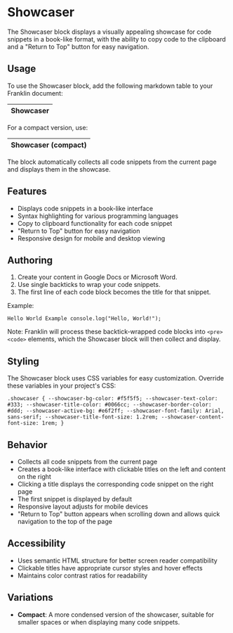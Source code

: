 # Showcaser

The Showcaser block displays a visually appealing showcase for code snippets in a book-like format, with the ability to copy code to the clipboard and a "Return to Top" button for easy navigation.

## Usage

To use the Showcaser block, add the following markdown table to your Franklin document:

| Showcaser |
|-----------|

For a compact version, use:

| Showcaser (compact) |
|---------------------|

The block automatically collects all code snippets from the current page and displays them in the showcase.

## Features

- Displays code snippets in a book-like interface
- Syntax highlighting for various programming languages
- Copy to clipboard functionality for each code snippet
- "Return to Top" button for easy navigation
- Responsive design for mobile and desktop viewing

## Authoring

1. Create your content in Google Docs or Microsoft Word.
2. Use single backticks to wrap your code snippets.
3. The first line of each code block becomes the title for that snippet.

Example:

`Hello World Example
console.log("Hello, World!");`

Note: Franklin will process these backtick-wrapped code blocks into `<pre><code>` elements, which the Showcaser block will then collect and display.

## Styling

The Showcaser block uses CSS variables for easy customization. Override these variables in your project's CSS:

`.showcaser {
  --showcaser-bg-color: #f5f5f5;
  --showcaser-text-color: #333;
  --showcaser-title-color: #0066cc;
  --showcaser-border-color: #ddd;
  --showcaser-active-bg: #e6f2ff;
  --showcaser-font-family: Arial, sans-serif;
  --showcaser-title-font-size: 1.2rem;
  --showcaser-content-font-size: 1rem;
}`

## Behavior

- Collects all code snippets from the current page
- Creates a book-like interface with clickable titles on the left and content on the right
- Clicking a title displays the corresponding code snippet on the right page
- The first snippet is displayed by default
- Responsive layout adjusts for mobile devices
- "Return to Top" button appears when scrolling down and allows quick navigation to the top of the page

## Accessibility

- Uses semantic HTML structure for better screen reader compatibility
- Clickable titles have appropriate cursor styles and hover effects
- Maintains color contrast ratios for readability

## Variations

- **Compact**: A more condensed version of the showcaser, suitable for smaller spaces or when displaying many code snippets.
